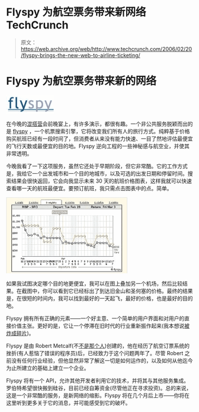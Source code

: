 # Flyspy 为航空票务带来新网络 TechCrunch

> 原文：<https://web.archive.org/web/http://www.techcrunch.com/2006/02/20/flyspy-brings-the-new-web-to-airline-ticketing/>

# Flyspy 为航空票务带来新的网络

[![](img/495540423f4dafe2551ff004c1f83265.png)](https://web.archive.org/web/20221207204043/http://www.flyspy.com/)

在今晚的[混搭营](https://web.archive.org/web/20221207204043/http://www.mashupcamp.com/)会前晚宴上，有许多演示，都很有趣。一个非公共服务脱颖而出的是 [flyspy](https://web.archive.org/web/20221207204043/http://www.flyspy.com/) ，一个机票搜索引擎，它将改变我们所有人的旅行方式。纯粹基于价格购买航班已经有一段时间了，但消费者从来没有能力快速、一目了然地评估最便宜的飞行天数或最便宜的目的地。Flyspy 逆向工程的一些神秘感与航空业，并使其非常透明。

今晚我看了一下这项服务，虽然它还处于早期阶段，但它非常酷。它的工作方式是，我给它一个出发城市和一个目的地城市，以及可选的出发日期和停留时间。搜索结果会很快返回，它会向我显示未来 30 天的航班价格图表，这样我就可以快速查看哪一天的航班最便宜。要预订航班，我只需点击图表中的点。简单。

![FlySpy](img/cccd2d16518a3cc686d56102b712a1c8.png)

如果我试图决定哪个目的地更便宜，我可以在图上叠加另一个机场，然后比较结果。在截图中，你可以看到它已经标出了到达旧金山和圣何塞的价格。最终的结果是，在很短的时间内，我可以找到最好的一天起飞，最好的价格，也是最好的目的地。

Flyspy 拥有所有正确的元素——一个好主意、一个简单的用户界面和对用户的直接价值主张。更好的是，它让一个停滞在旧时代的行业重新振作起来(我本想说[被炸成碎片](https://web.archive.org/web/20221207204043/http://www.amazon.com/gp/product/087584877X/102-3696105-0628163?v=glance&n=283155))。

Flyspy 是由 Robert Metcalf(不[不是那个人](https://web.archive.org/web/20221207204043/http://en.wikipedia.org/wiki/Robert_Metcalfe))创建的，他在经历了航空订票系统的挫折(有人惹恼了错误的程序员)后，已经致力于这个问题两年了。尽管 Robert 之前没有任何行业经验，但他显然非常了解这一切是如何运作的，以及如何从他迄今为止所建立的基础上建立一个企业。

Flyspy 将有一个 API，允许其他开发者利用它的技术，并将其与其他服务集成。罗伯特希望很快搬到硅谷，目前已经自筹资金(尽管他正在寻求投资)。总的来说，这是一个非常酷的服务，是新网络的缩影。Flyspy 将在几个月后上市——你将在这里听到更多关于它的消息，并可能感受到它的破坏。